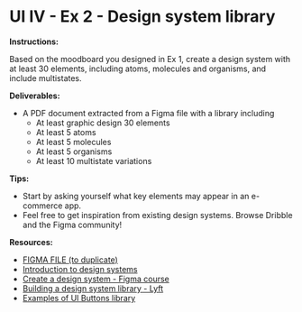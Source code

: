 # UI IV - Ex 2 - Design system library

**Instructions:**

Based on the moodboard you designed in Ex 1, create a design system with at least 30 elements, including atoms, molecules and organisms, and include multistates.

**Deliverables:** 

- A PDF document extracted from a Figma file with a library including
    - At least graphic design 30 elements
    - At least 5 atoms
    - At least 5 molecules
    - At least 5 organisms
    - At least 10 multistate variations

**Tips:** 

- Start by asking yourself what key elements may appear in an e-commerce app.
- Feel free to get inspiration from existing design systems. Browse Dribble and the Figma community!

**Resources:** 

- [FIGMA FILE (to duplicate)](https://www.figma.com/file/U26mctkrOqxiUeAlNHzSxW/UI-IV---Ex-3---E-COMMERCE%3A-Design-screens!?node-id=0%3A1)
- [Introduction to design systems](https://www.youtube.com/watch?v=xEuBCUngJ_U)
- [Create a design system - Figma course](https://www.youtube.com/watch?v=RYDiDpW2VkM)
- [Building a design system library - Lyft](https://medium.com/tap-to-dismiss/building-a-design-system-library-532ef2492811)
- [Examples of UI Buttons library](https://www.pinterest.co.kr/pin/663014376380850291/)
